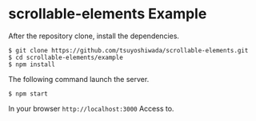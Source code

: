 scrollable-elements Example
===========================

After the repository clone, install the dependencies.

```
$ git clone https://github.com/tsuyoshiwada/scrollable-elements.git
$ cd scrollable-elements/example
$ npm install
```

The following command launch the server.

```
$ npm start
```

In your browser `http://localhost:3000` Access to.